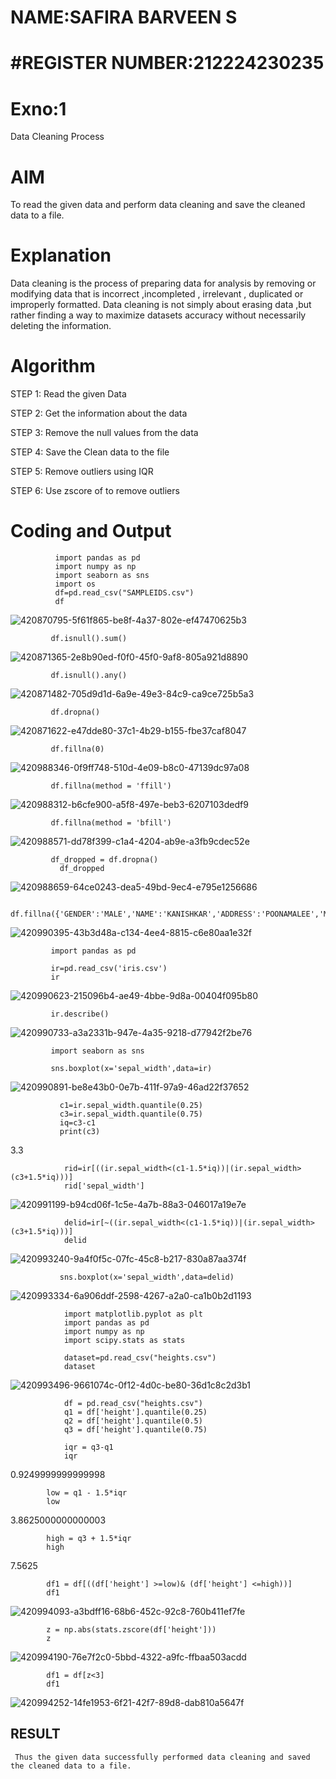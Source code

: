# NAME:SAFIRA BARVEEN S
# #REGISTER NUMBER:212224230235
# Exno:1
Data Cleaning Process

# AIM
To read the given data and perform data cleaning and save the cleaned data to a file.

# Explanation
Data cleaning is the process of preparing data for analysis by removing or modifying data that is incorrect ,incompleted , irrelevant , duplicated or improperly formatted. Data cleaning is not simply about erasing data ,but rather finding a way to maximize datasets accuracy without necessarily deleting the information.

# Algorithm
STEP 1: Read the given Data

STEP 2: Get the information about the data

STEP 3: Remove the null values from the data

STEP 4: Save the Clean data to the file

STEP 5: Remove outliers using IQR

STEP 6: Use zscore of to remove outliers

# Coding and Output
```
          import pandas as pd
          import numpy as np
          import seaborn as sns
          import os 
          df=pd.read_csv("SAMPLEIDS.csv")
          df
```
![420870795-5f61f865-be8f-4a37-802e-ef47470625b3](https://github.com/user-attachments/assets/0964b427-edc6-4dd7-a244-59923150ce24)
```
         df.isnull().sum()
```
![420871365-2e8b90ed-f0f0-45f0-9af8-805a921d8890](https://github.com/user-attachments/assets/e9f47f48-6673-4235-be4b-e8de693e6ef6)
```
         df.isnull().any()
```

![420871482-705d9d1d-6a9e-49e3-84c9-ca9ce725b5a3](https://github.com/user-attachments/assets/206d4d68-7cb8-4202-b599-e28653cd1747)
```
         df.dropna()
```

![420871622-e47dde80-37c1-4b29-b155-fbe37caf8047](https://github.com/user-attachments/assets/cb8079be-6fb9-49ad-b14b-598c2b5a47e1)
```
         df.fillna(0)
```

![420988346-0f9ff748-510d-4e09-b8c0-47139dc97a08](https://github.com/user-attachments/assets/48cbfde8-bd66-46b3-ab77-01e08b3f1434)
```
         df.fillna(method = 'ffill')
```

![420988312-b6cfe900-a5f8-497e-beb3-6207103dedf9](https://github.com/user-attachments/assets/20967670-4b0a-4b09-8093-144861270d3e)
```
         df.fillna(method = 'bfill')
```

![420988571-dd78f399-c1a4-4204-ab9e-a3fb9cdec52e](https://github.com/user-attachments/assets/7bdce745-1ed4-4c68-905e-1b6457c67d2c)
```
         df_dropped = df.dropna()
           df_dropped
```

![420988659-64ce0243-dea5-49bd-9ec4-e795e1256686](https://github.com/user-attachments/assets/b9da9e7b-f3ea-4ab4-8381-70e6c09ecccf)
```
         df.fillna({'GENDER':'MALE','NAME':'KANISHKAR','ADDRESS':'POONAMALEE','M1':98,'M2':87,'M3':76,'M4':92,'TOTAL':305,'AVG':89.999999})
```
![420990395-43b3d48a-c134-4ee4-8815-c6e80aa1e32f](https://github.com/user-attachments/assets/d3115015-d5d8-4a99-ac15-367539aa3a7a)
```
         import pandas as pd
         
         ir=pd.read_csv('iris.csv')
         ir
```

![420990623-215096b4-ae49-4bbe-9d8a-00404f095b80](https://github.com/user-attachments/assets/819f161b-5bf4-4cbf-9e67-259bb8a7ca73)
```
         ir.describe()
```
![420990733-a3a2331b-947e-4a35-9218-d77942f2be76](https://github.com/user-attachments/assets/ef56b413-4401-4b78-a244-87a5ebbbe63d)
```
         import seaborn as sns
         
         sns.boxplot(x='sepal_width',data=ir)
```

![420990891-be8e43b0-0e7b-411f-97a9-46ad22f37652](https://github.com/user-attachments/assets/dfdd9771-e735-4084-a3e4-930ff71485df)

```
           c1=ir.sepal_width.quantile(0.25)
           c3=ir.sepal_width.quantile(0.75)
           iq=c3-c1
           print(c3)
```
3.3
```
            rid=ir[((ir.sepal_width<(c1-1.5*iq))|(ir.sepal_width>(c3+1.5*iq)))]
            rid['sepal_width']
```
![420991199-b94cd06f-1c5e-4a7b-88a3-046017a19e7e](https://github.com/user-attachments/assets/a7469198-57ae-4270-9b76-1351c4731386)
```
            delid=ir[~((ir.sepal_width<(c1-1.5*iq))|(ir.sepal_width>(c3+1.5*iq)))]
            delid
```

![420993240-9a4f0f5c-07fc-45c8-b217-830a87aa374f](https://github.com/user-attachments/assets/c4928a99-1381-4f5b-b3f9-0e7f89bf4f2f)
```
           sns.boxplot(x='sepal_width',data=delid)
```
![420993334-6a906ddf-2598-4267-a2a0-ca1b0b2d1193](https://github.com/user-attachments/assets/59b837bf-07e4-4ce2-8b6d-1c1ccdb7dd2f)
```
            import matplotlib.pyplot as plt
            import pandas as pd
            import numpy as np
            import scipy.stats as stats

            dataset=pd.read_csv("heights.csv")
            dataset
```

![420993496-9661074c-0f12-4d0c-be80-36d1c8c2d3b1](https://github.com/user-attachments/assets/f63cce15-9ec8-4482-84c8-ec62526e3e2e)
```
            df = pd.read_csv("heights.csv")
            q1 = df['height'].quantile(0.25)
            q2 = df['height'].quantile(0.5)
            q3 = df['height'].quantile(0.75)
            
            iqr = q3-q1
            iqr
```
0.9249999999999998
```
        low = q1 - 1.5*iqr
        low
```
3.8625000000000003
```
        high = q3 + 1.5*iqr
        high
```
7.5625
```
        df1 = df[((df['height'] >=low)& (df['height'] <=high))]
        df1
```

![420994093-a3bdff16-68b6-452c-92c8-760b411ef7fe](https://github.com/user-attachments/assets/60f1b18d-576b-4d23-80eb-74bd1ab34e17)
```
        z = np.abs(stats.zscore(df['height']))
        z
```

![420994190-76e7f2c0-5bbd-4322-a9fc-ffbaa503acdd](https://github.com/user-attachments/assets/5c0038ee-3229-472c-b3b8-94d912fb53dd)
```
        df1 = df[z<3]
        df1
```

![420994252-14fe1953-6f21-42f7-89d8-dab810a5647f](https://github.com/user-attachments/assets/f2326862-c76f-4646-9914-765c316f1fa5)

## RESULT
 
     Thus the given data successfully performed data cleaning and saved the cleaned data to a file.
           







            

